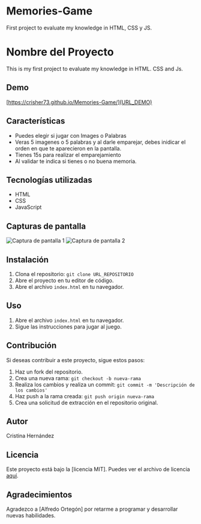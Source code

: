 # Memories-Game
First project to evaluate my knowledge in HTML, CSS y JS. 


# Nombre del Proyecto

This is my first project to evaluate my knowledge in HTML. CSS and Js. 

## Demo

[https://crisher73.github.io/Memories-Game/](URL_DEMO)

## Características

- Puedes elegir si jugar con Images o Palabras
- Veras 5 imagenes o 5 palabras y al darle emparejar, debes inidicar el orden en que te aparecieron en la pantalla. 
- Tienes 15s para realizar el emparejamiento
- Al validar te indica si tienes o no buena memoria. 



## Tecnologías utilizadas

- HTML
- CSS
- JavaScript

## Capturas de pantalla

![Captura de pantalla 1](ruta/imagen1.png)
![Captura de pantalla 2](ruta/imagen2.png)

## Instalación

1. Clona el repositorio: `git clone URL_REPOSITORIO`
2. Abre el proyecto en tu editor de código.
3. Abre el archivo `index.html` en tu navegador.

## Uso

1. Abre el archivo `index.html` en tu navegador.
2. Sigue las instrucciones para jugar al juego.

## Contribución

Si deseas contribuir a este proyecto, sigue estos pasos:

1. Haz un fork del repositorio.
2. Crea una nueva rama: `git checkout -b nueva-rama`
3. Realiza los cambios y realiza un commit: `git commit -m 'Descripción de los cambios'`
4. Haz push a la rama creada: `git push origin nueva-rama`
5. Crea una solicitud de extracción en el repositorio original.

## Autor

Cristina Hernández 

## Licencia

Este proyecto está bajo la [licencia MIT]. Puedes ver el archivo de licencia [aquí](ruta/licencia.md).

## Agradecimientos

Agradezco a [Alfredo Ortegón] por retarme a programar y desarrollar nuevas habilidades. 